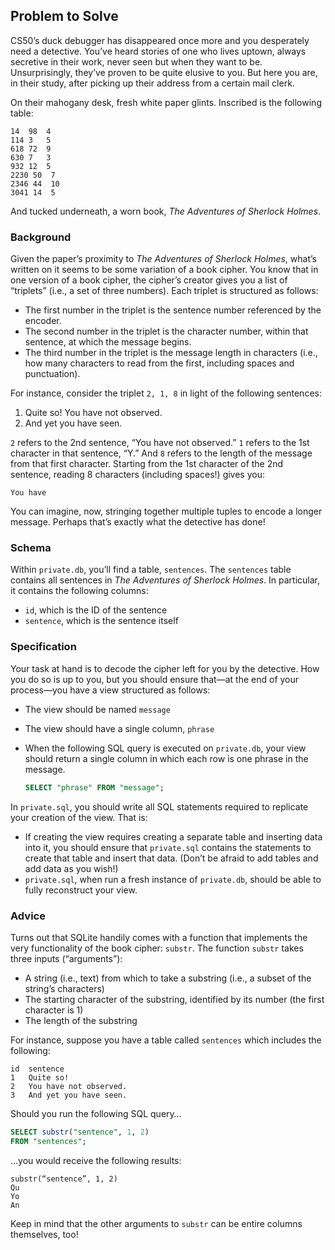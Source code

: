 ## Problem to Solve

CS50’s duck debugger has disappeared once more and you desperately need a detective. You’ve heard stories of one who lives uptown, always secretive in their work, never seen but when they want to be. Unsurprisingly, they’ve proven to be quite elusive to you. But here you are, in their study, after picking up their address from a certain mail clerk.

On their mahogany desk, fresh white paper glints. Inscribed is the following table:

```
14  98  4
114 3   5
618 72  9
630 7   3
932 12  5
2230 50  7
2346 44  10
3041 14  5
```

And tucked underneath, a worn book, *The Adventures of Sherlock Holmes*.

### Background

Given the paper’s proximity to *The Adventures of Sherlock Holmes*, what’s written on it seems to be some variation of a book cipher. You know that in one version of a book cipher, the cipher’s creator gives you a list of “triplets” (i.e., a set of three numbers). Each triplet is structured as follows:

- The first number in the triplet is the sentence number referenced by the encoder.
- The second number in the triplet is the character number, within that sentence, at which the message begins.
- The third number in the triplet is the message length in characters (i.e., how many characters to read from the first, including spaces and punctuation).

For instance, consider the triplet `2, 1, 8` in light of the following sentences:

1. Quite so! You have not observed.
2. And yet you have seen.

`2` refers to the 2nd sentence, “You have not observed.” `1` refers to the 1st character in that sentence, “Y.” And `8` refers to the length of the message from that first character. Starting from the 1st character of the 2nd sentence, reading 8 characters (including spaces!) gives you:

```
You have
```

You can imagine, now, stringing together multiple tuples to encode a longer message. Perhaps that’s exactly what the detective has done!

### Schema

Within `private.db`, you’ll find a table, `sentences`. The `sentences` table contains all sentences in *The Adventures of Sherlock Holmes*. In particular, it contains the following columns:

- `id`, which is the ID of the sentence
- `sentence`, which is the sentence itself

### Specification

Your task at hand is to decode the cipher left for you by the detective. How you do so is up to you, but you should ensure that—at the end of your process—you have a view structured as follows:

- The view should be named `message`
- The view should have a single column, `phrase`
- When the following SQL query is executed on `private.db`, your view should return a single column in which each row is one phrase in the message.

  ```sql
  SELECT "phrase" FROM "message";
  ```
  
In `private.sql`, you should write all SQL statements required to replicate your creation of the view. That is:

- If creating the view requires creating a separate table and inserting data into it, you should ensure that `private.sql` contains the statements to create that table and insert that data. (Don’t be afraid to add tables and add data as you wish!)
- `private.sql`, when run a fresh instance of `private.db`, should be able to fully reconstruct your view.

### Advice

Turns out that SQLite handily comes with a function that implements the very functionality of the book cipher: `substr`. The function `substr` takes three inputs (“arguments”):

- A string (i.e., text) from which to take a substring (i.e., a subset of the string’s characters)
- The starting character of the substring, identified by its number (the first character is 1)
- The length of the substring

For instance, suppose you have a table called `sentences` which includes the following:

```
id  sentence
1   Quite so!
2   You have not observed.
3   And yet you have seen.
```

Should you run the following SQL query…

```sql
SELECT substr("sentence", 1, 2)
FROM "sentences";
```

…you would receive the following results:

```
substr(“sentence”, 1, 2)
Qu
Yo
An
```

Keep in mind that the other arguments to `substr` can be entire columns themselves, too!
